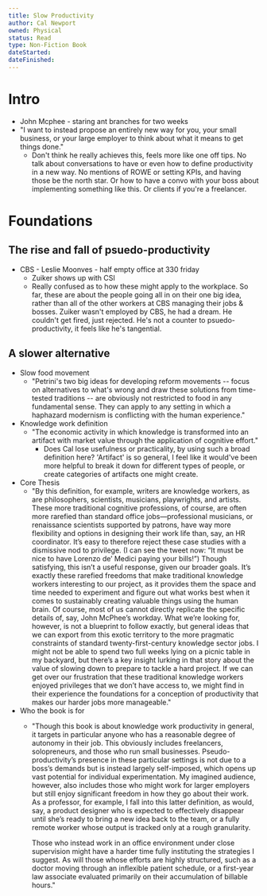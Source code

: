 ```yaml
---
title: Slow Productivity
author: Cal Newport
owned: Physical
status: Read
type: Non-Fiction Book
dateStarted: 
dateFinished:
---
```

# Intro
- John Mcphee - staring ant branches for two weeks
- "I want to instead propose an entirely new way for you, your small business, or your large employer to think about what it means to get things done."
	- Don't think he really achieves this, feels more like one off tips. No talk about conversations to have or even how to define productivity in a new way. No mentions of ROWE or setting KPIs, and having those be the north star. Or how to have a convo with your boss about implementing something like this. Or clients if you're a freelancer.

# Foundations

## The rise and fall of psuedo-productivity
- CBS - Leslie Moonves - half empty office at 330 friday
	- Zuiker shows up with CSI
	- Really confused as to how these might apply to the workplace. So far, these are about the people going all in on their one big idea, rather than all of the other workers at CBS managing their jobs & bosses. Zuiker wasn't employed by CBS, he had a dream. He couldn't get fired, just rejected. He's not a counter to psuedo-productivity, it feels like he's tangential.

## A slower alternative
- Slow food movement
	- "Petrini's two big ideas for developing reform movements -- focus on alternatives to what's wrong and draw these solutions from time-tested traditions -- are obviously not restricted to food in any fundamental sense. They can apply to any setting in which a haphazard modernism is conflicting with the human experience."
- Knowledge work definition
	- "The economic activity in which knowledge is transformed into an artifact with market value through the application of cognitive effort."
		- Does Cal lose usefulness or practicality, by using such a broad definition here? 'Artifact' is so general, I feel like it would've been more helpful to break it down for different types of people, or create categories of artifacts one might create.
- Core Thesis
	- "By this definition, for example, writers are knowledge workers, as are philosophers, scientists, musicians, playwrights, and artists. These more traditional cognitive professions, of course, are often more rarefied than standard office jobs—professional musicians, or renaissance scientists supported by patrons, have way more flexibility and options in designing their work life than, say, an HR coordinator. It’s easy to therefore reject these case studies with a dismissive nod to privilege. (I can see the tweet now: “It must be nice to have Lorenzo de’ Medici paying your bills!”) Though satisfying, this isn’t a useful response, given our broader goals. It’s exactly these rarefied freedoms that make traditional knowledge workers interesting to our project, as it provides them the space and time needed to experiment and figure out what works best when it comes to sustainably creating valuable things using the human brain. Of course, most of us cannot directly replicate the specific details of, say, John McPhee’s workday. What we’re looking for, however, is not a blueprint to follow exactly, but general ideas that we can export from this exotic territory to the more pragmatic constraints of standard twenty-first-century knowledge sector jobs. I might not be able to spend two full weeks lying on a picnic table in my backyard, but there’s a key insight lurking in that story about the value of slowing down to prepare to tackle a hard project. If we can get over our frustration that these traditional knowledge workers enjoyed privileges that we don’t have access to, we might find in their experience the foundations for a conception of productivity that makes our harder jobs more manageable."
- Who the book is for
	- "Though this book is about knowledge work productivity in general, it targets in particular anyone who has a reasonable degree of autonomy in their job. This obviously includes freelancers, solopreneurs, and those who run small businesses. Pseudo-productivity’s presence in these particular settings is not due to a boss’s demands but is instead largely self-imposed, which opens up vast potential for individual experimentation. My imagined audience, however, also includes those who might work for larger employers but still enjoy significant freedom in how they go about their work. As a professor, for example, I fall into this latter definition, as would, say, a product designer who is expected to effectively disappear until she’s ready to bring a new idea back to the team, or a fully remote worker whose output is tracked only at a rough granularity.
	  
	  Those who instead work in an office environment under close supervision might have a harder time fully instituting the strategies I suggest. As will those whose efforts are highly structured, such as a doctor moving through an inflexible patient schedule, or a first-year law associate evaluated primarily on their accumulation of billable hours."